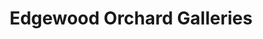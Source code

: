 ---
title: "Edgewood Orchard Galleries"
url: /fish-creek/edgewood-orchard-galleries/
shop: Kunst
---